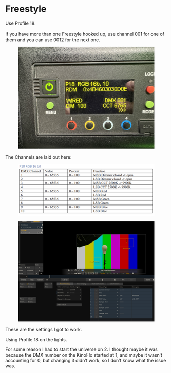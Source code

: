 # Freestyle

Use Profile 18. \
\
If you have more than one Freestyle hooked up, use channel 001 for one of them and you can use 0012 for the next one.&#x20;

<figure><img src="../../../.gitbook/assets/IMG_3534 (1).jpeg" alt=""><figcaption></figcaption></figure>

The Channels are laid out here:

<figure><img src="../../../.gitbook/assets/image (4) (1) (1).png" alt=""><figcaption></figcaption></figure>

<figure><img src="../../../.gitbook/assets/image (10) (1).png" alt=""><figcaption></figcaption></figure>

These are the settings I got to work.&#x20;

Using Profile 18 on the lights.&#x20;

For some reason I had to start the universe on 2. I thought maybe it was because the DMX number on the KinoFlo started at 1, and maybe it wasn’t accounting for 0, but changing it didn’t work, so I don’t know what the issue was.
